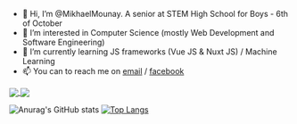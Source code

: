 - 👋 Hi, I’m @MikhaelMounay. A senior at STEM High School for Boys - 6th of October
- 👀 I’m interested in Computer Science (mostly Web Development and Software Engineering)
- 🌱 I’m currently learning JS frameworks (Vue JS & Nuxt JS) / Machine Learning
- 📫 You can to reach me on [email](mailto:mikhaelmounay@gmail.com) / [facebook](https://www.facebook.com/mikhael.mounay.75)
<!-- - 💞️ I’m looking to collaborate on ... -->

<!---
MikhaelMounay/MikhaelMounay is a ✨ special ✨ repository because its `README.md` (this file) appears on your GitHub profile.
You can click the Preview link to take a look at your changes.
--->

<a href="https://github.com/anuraghazra/github-readme-stats">
  <img align="center" src="https://github-readme-stats.vercel.app/api?username=MikhaelMounay&show_icons=true&theme=transparent&border_color=30363d" />
</a>

<a href="https://github.com/anuraghazra/github-readme-stats">
  <img align="center" src="https://github-readme-stats.vercel.app/api/top-langs/?username=MikhaelMounay&layout=compact&show_icons=true&theme=transparent&border_color=30363d" />
</a>

![Anurag's GitHub stats](https://github-readme-stats.vercel.app/api?username=MikhaelMounay&show_icons=true&theme=transparent&border_color=30363d)
[![Top Langs](https://github-readme-stats.vercel.app/api/top-langs/?username=MikhaelMounay&layout=compact&show_icons=true&theme=transparent&border_color=30363d)](https://github.com/MikhaelMounay?tab=repositories)
